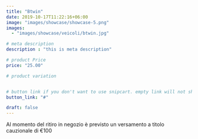 ```yaml
---
title: "Btwin"
date: 2019-10-17T11:22:16+06:00
image: "images/showcase/showcase-5.png"
images: 
  - "images/showcase/veicoli/btwin.jpg"

# meta description
description : "this is meta description"

# product Price
price: "25.00"

# product variation


# button link if you don't want to use snipcart. empty link will not show button
button_link: "#"

draft: false
---
```


Al momento del ritiro in negozio è previsto un versamento a titolo cauzionale di €100 
